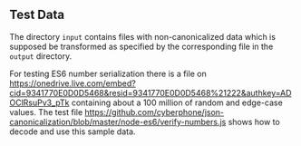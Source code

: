 ## Test Data

The directory `input` contains files with non-canonicalized data which is
supposed be transformed as specified by the corresponding file in the `output` directory.

For testing ES6 number serialization there is a file on 
https://onedrive.live.com/embed?cid=9341770E0D0D5468&resid=9341770E0D0D5468%21222&authkey=ADOClRsuPv3_pTk
containing about a 100 million of random and edge-case values.  The test file 
https://github.com/cyberphone/json-canonicalization/blob/master/node-es6/verify-numbers.js
shows how to decode and use this sample data.
